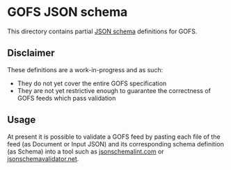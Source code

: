 # GOFS JSON schema

This directory contains partial [JSON schema](https://json-schema.org/) definitions for GOFS.

## Disclaimer

These definitions are a work-in-progress and as such:

- They do not yet cover the entire GOFS specification
- They are not yet restrictive enough to guarantee the correctness of GOFS feeds which pass validation

## Usage

At present it is possible to validate a GOFS feed by pasting each file of the feed (as Document or Input JSON) and its corresponding schema definition (as Schema) into a tool such as [jsonschemalint.com](https://jsonschemalint.com/) or [jsonschemavalidator.net](https://www.jsonschemavalidator.net/).

